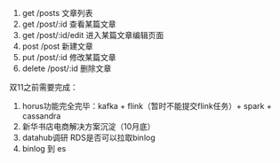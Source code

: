 
1. get /posts 文章列表
2. get /post/:id 查看某篇文章
3. get /post/:id/edit 进入某篇文章编辑页面
4. post /post 新建文章
5. put /post/:id 修改某篇文章
6. delete /post/:id 删除文章

双11之前需要完成：
1. horus功能完全完毕：kafka + flink（暂时不能提交flink任务）+ spark + cassandra 
2. 新华书店电商解决方案沉淀（10月底） 
3. datahub调研 RDS是否可以拉取binlog 
4. binlog 到 es
